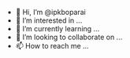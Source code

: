 - 👋 Hi, I’m @ipkboparai
- 👀 I’m interested in ...
- 🌱 I’m currently learning ...
- 💞️ I’m looking to collaborate on ...
- 📫 How to reach me ...

<!---
ipkboparai/ipkboparai is a ✨ special ✨ repository because its `README.md` (this file) appears on your GitHub profile.
You can click the Preview link to take a look at your changes.
--->
